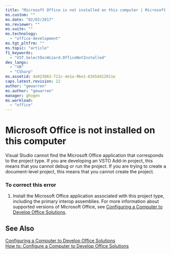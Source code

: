 ```yaml
---
title: "Microsoft Office is not installed on this computer | Microsoft Docs"
ms.custom: ""
ms.date: "02/02/2017"
ms.reviewer: ""
ms.suite: ""
ms.technology: 
  - "office-development"
ms.tgt_pltfrm: ""
ms.topic: "article"
f1_keywords: 
  - "VST.SelectDocWizard.OfficeNotInstalled"
dev_langs: 
  - "VB"
  - "CSharp"
ms.assetid: da023863-721c-4e1a-96e1-6345dd12011e
caps.latest.revision: 22
author: "gewarren"
ms.author: "gewarren"
manager: ghogen
ms.workload: 
  - "office"
---
```

# Microsoft Office is not installed on this computer
  Visual Studio cannot find the Microsoft Office application that corresponds to the project type. If you are developing an VSTO Add-in project, this means that you cannot debug or run the project. If you are trying to create a document-level project, this means that you cannot create the project.  
  
### To correct this error  
  
1.  Install the Microsoft Office application associated with this project type, including the primary interop assemblies. For more information about supported versions of Microsoft Office, see [Configuring a Computer to Develop Office Solutions](../vsto/configuring-a-computer-to-develop-office-solutions.md).  
  
## See Also  
 [Configuring a Computer to Develop Office Solutions](../vsto/configuring-a-computer-to-develop-office-solutions.md)   
 [How to: Configure a Computer to Develop Office Solutions](../vsto/how-to-configure-a-computer-to-develop-office-solutions.md)  
  
  